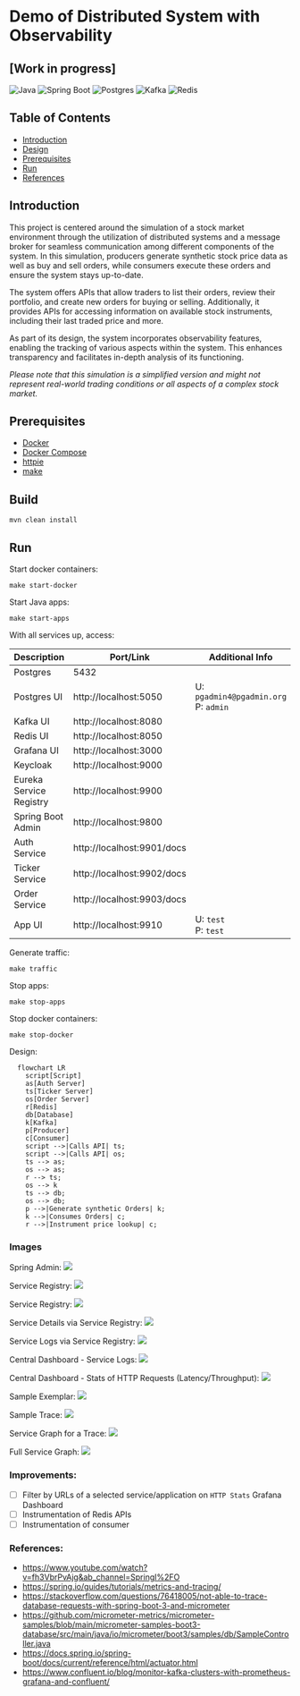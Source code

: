 # Demo of Distributed System with Observability

## [Work in progress]

![Java](https://img.shields.io/badge/Java-17-green.svg)
![Spring Boot](https://img.shields.io/badge/Spring_Boot-3-green.svg)
![Postgres](https://img.shields.io/badge/Postgres-blue.svg)
![Kafka](https://img.shields.io/badge/Confluent--Kafka-7.3.2%2B-red.svg)
![Redis](https://img.shields.io/badge/Redis-6.0.20%2B-blue.svg)

## Table of Contents

- [Introduction](#introduction)
- [Design](#)
- [Prerequisites](#prerequisites)
- [Run](#run)
- [References](#references)

## Introduction

This project is centered around the simulation of a stock market environment through the utilization of distributed
systems and a message broker for seamless communication among different components of the system. In this simulation,
producers generate synthetic stock price data as well as buy and sell orders, while consumers execute these orders and
ensure the system stays up-to-date.

The system offers APIs that allow traders to list their orders, review their portfolio, and create new orders for buying
or selling. Additionally, it provides APIs for accessing information on available stock instruments, including their
last traded price and more.

As part of its design, the system incorporates observability features, enabling the tracking of various aspects within
the system. This enhances transparency and facilitates in-depth analysis of its functioning.

_Please note that this simulation is a simplified version and might not represent real-world trading conditions or all
aspects of a complex stock market._

## Prerequisites

- [Docker](https://www.docker.com/products/docker-desktop/)
- [Docker Compose](https://docs.docker.com/compose/)
- [httpie](https://httpie.io/)
- [make](https://formulae.brew.sh/formula/make)

## Build

```shell
mvn clean install
```

## Run

Start docker containers:

```shell
make start-docker
```

Start Java apps:

```shell
make start-apps
```

With all services up, access:

| Description             | Port/Link                  | Additional Info                          |
|-------------------------|----------------------------|------------------------------------------|
| Postgres                | 5432                       |                                          |
| Postgres UI             | http://localhost:5050      | U: `pgadmin4@pgadmin.org`<br/>P: `admin` |
| Kafka UI                | http://localhost:8080      |                                          |
| Redis UI                | http://localhost:8050      |                                          |
| Grafana UI              | http://localhost:3000      |                                          |
| Keycloak                | http://localhost:9000      |                                          |
| Eureka Service Registry | http://localhost:9900      |                                          |
| Spring Boot Admin       | http://localhost:9800      |                                          |
| Auth Service            | http://localhost:9901/docs |                                          |
| Ticker Service          | http://localhost:9902/docs |                                          |
| Order Service           | http://localhost:9903/docs |                                          |
| App UI                  | http://localhost:9910      | U: `test`<br/>P: `test`                  |

Generate traffic:

```shell
make traffic
```

Stop apps:

```shell
make stop-apps
```

Stop docker containers:

```shell
make stop-docker
```

Design:

```mermaid
  flowchart LR
    script[Script]
    as[Auth Server]
    ts[Ticker Server]
    os[Order Server]
    r[Redis]
    db[Database]
    k[Kafka]
    p[Producer]
    c[Consumer]
    script -->|Calls API| ts;
    script -->|Calls API| os;
    ts --> as;
    os --> as;
    r --> ts;
    os --> k
    ts --> db;
    os --> db;
    p -->|Generate synthetic Orders| k;
    k -->|Consumes Orders| c;
    r -->|Instrument price lookup| c;
```

### Images

Spring Admin:
<img src="https://raw.githubusercontent.com/amithkoujalgi/distributed-processing-demo/main/images/spring-admin.png"/>

Service Registry:
<img src="https://raw.githubusercontent.com/amithkoujalgi/distributed-processing-demo/main/images/eureka.png"/>

Service Registry:
<img src="https://raw.githubusercontent.com/amithkoujalgi/distributed-processing-demo/main/images/eureka.png"/>

Service Details via Service Registry:
<img src="https://raw.githubusercontent.com/amithkoujalgi/distributed-processing-demo/main/images/spring-admin-service.png"/>

Service Logs via Service Registry:
<img src="https://raw.githubusercontent.com/amithkoujalgi/distributed-processing-demo/main/images/spring-admin-service-logs.png"/>

Central Dashboard - Service Logs:
<img src="https://raw.githubusercontent.com/amithkoujalgi/distributed-processing-demo/main/images/logs-dash.png"/>

Central Dashboard - Stats of HTTP Requests (Latency/Throughput):
<img src="https://raw.githubusercontent.com/amithkoujalgi/distributed-processing-demo/main/images/http-dash.png"/>

Sample Exemplar:
<img src="https://raw.githubusercontent.com/amithkoujalgi/distributed-processing-demo/main/images/exemplar.png"/>

Sample Trace:
<img src="https://raw.githubusercontent.com/amithkoujalgi/distributed-processing-demo/main/images/trace.png"/>

Service Graph for a Trace:
<img src="https://raw.githubusercontent.com/amithkoujalgi/distributed-processing-demo/main/images/trace-node-graph.png"/>

Full Service Graph:
<img src="https://raw.githubusercontent.com/amithkoujalgi/distributed-processing-demo/main/images/services-graph.png"/>

### Improvements:

- [ ] Filter by URLs of a selected service/application on `HTTP Stats` Grafana Dashboard
- [ ] Instrumentation of Redis APIs
- [ ] Instrumentation of consumer

### References:

- https://www.youtube.com/watch?v=fh3VbrPvAjg&ab_channel=SpringI%2FO
- https://spring.io/guides/tutorials/metrics-and-tracing/
- https://stackoverflow.com/questions/76418005/not-able-to-trace-database-requests-with-spring-boot-3-and-micrometer
- https://github.com/micrometer-metrics/micrometer-samples/blob/main/micrometer-samples-boot3-database/src/main/java/io/micrometer/boot3/samples/db/SampleController.java
- https://docs.spring.io/spring-boot/docs/current/reference/html/actuator.html
- https://www.confluent.io/blog/monitor-kafka-clusters-with-prometheus-grafana-and-confluent/